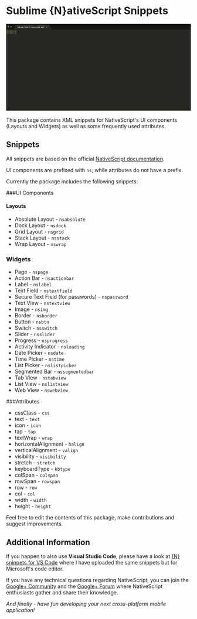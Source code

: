 # Sublime {N}ativeScript Snippets

![](screenshots/screenshot.gif)

This package contains XML snippets for NativeScript's UI components
(Layouts and Widgets) as well as some frequently used attributes.

## Snippets
All snippets are based on the official [NativeScript documentation](https://docs.nativescript.org/).

UI components are prefixed with ```ns```, while attributes do not have a prefix.

Currently the package includes the following snippets:

###UI Components

#### Layouts
- Absolute Layout - ```nsabsolute```
- Dock Layout - ```nsdock```
- Grid Layout - ```nsgrid```
- Stack Layout - ```nsstack```
- Wrap Layout - ```nswrap```

### Widgets
- Page - ```nspage```
- Action Bar - ```nsactionbar```
- Label - ```nslabel```
- Text Field - ```nstextfield```
- Secure Text Field (for passwords) - ```nspassword```
- Text View - ```nstextview```
- Image - ```nsimg```
- Border - ```nsborder```
- Button - ```nsbtn```
- Switch - ```nsswitch```
- Slider - ```nsslider```
- Progress - ```nsprogress```
- Activity Indicator - ```nsloading```
- Date Picker - ```nsdate```
- Time Picker - ```nstime```
- List Picker - ```nslistpicker```
- Segmented Bar - ```nssegmentedbar```
- Tab View - ```nstabview```
- List View - ```nslistview```
- Web View - ```nswebview```

###Attributes
- cssClass - ```css```
- text - ```text```
- icon - ```icon```
- tap - ```tap```
- textWrap - ```wrap```
- horizontalAlignment - ```halign```
- verticalAlignment - ```valign```
- visibility - ```visibility```
- stretch - ```stretch```
- keyboardType - ```kbtype```
- colSpan - ```colspan```
- rowSpan - ```rowspan```
- row - ```row```
- col - ```col```
- width - ```width```
- height - ```height```

Feel free to edit the contents of this package, make contributions and suggest improvements.

## Additional Information
If you happen to also use **Visual Studio Code**, please have a look at
[{N} snippets for VS Code](https://github.com/tsvetan-ganev/nativescript-vscode-snippets)
where I have uploaded the same snippets but for Microsoft's code editor.

If you have any technical questions regarding NativeScript, you can join the
[Google+ Community](https://plus.google.com/communities/117408587889337015711)
and the
[Google+ Forum](https://groups.google.com/forum/#!forum/nativescript)
where NativeScript enthusiasts gather and share their knowledge.

*And finally - have fun developing your next cross-platform mobile application!*

